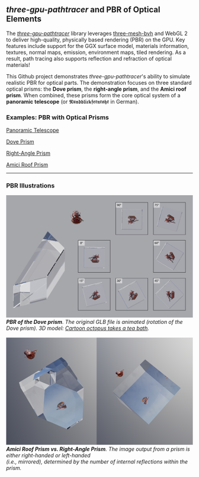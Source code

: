 ## *three-gpu-pathtracer* and PBR of Optical Elements

The *[three-gpu-pathtracer](https://github.com/gkjohnson/three-gpu-pathtracer)* library
leverages [three-mesh-bvh](https://github.com/gkjohnson/three-mesh-bvh) and WebGL 2 to deliver high-quality, 
physically based rendering (PBR) on the GPU. Key features include support for the GGX surface model, materials information, textures, normal maps, emission, environment maps, tiled rendering. As a result, path tracing also supports reflection and refraction of optical materials!

This Github project demonstrates *three-gpu-pathtracer*'s ability to simulate realistic PBR for optical parts.
The demonstration focuses on three standard optical prisms: the **Dove prism**, the **right-angle prism**, and the **Amici roof prism**. When combined, these prisms form the core optical system of a **panoramic telescope** (or 𝕽𝖚𝖓𝖉𝖇𝖑𝖎𝖈𝖐𝖋𝖊𝖗𝖓𝖗𝖔𝖍𝖗 in German).

### Examples: PBR with Optical Prisms

[Panoramic Telescope](https://cyamahat.github.io/three-gpu-pathtracer-optics/examples/bundle/optical_prisms.html)

[Dove Prism](https://cyamahat.github.io/three-gpu-pathtracer-optics/examples/bundle/optical_prisms.html#Dove%20Prism)

[Right-Angle Prism](https://cyamahat.github.io/three-gpu-pathtracer-optics/examples/bundle/optical_prisms.html#Right-Angle%20Prism)

[Amici Roof Prism](https://cyamahat.github.io/three-gpu-pathtracer-optics/examples/bundle/optical_prisms.html#Amici%20Roof%20Prism)

---
### PBR Illustrations

![Dove Prism](./illustrations/PBR_Dove_prism_rotation.png)
***PBR of the Dove prism**. The original GLB file is animated (rotation of the Dove prism). 3D model: <a href="https://skfb.ly/oqIRG" target="_blank">Cartoon octopus takes a tea bath</a>.* 
<br/><br/>
![Amici Roof vs. Right-Angle Prism](./illustrations/PBR_right-angle_vs_Amici_roof_prism.png)
<br/>
***Amici Roof Prism vs. Right-Angle Prism**. The image output from a prism is either right-handed or left-handed*
<br/>*(i.e., mirrored), determined by the number of internal reflections within the prism.*
